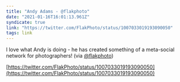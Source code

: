 ```yaml
---
title: "Andy Adams - @flakphoto"
date: "2021-01-16T16:01:13.961Z"
syndicate: true
link: "https://twitter.com/FlakPhoto/status/1007033019193090050"
tags: link
---
```


I love what Andy is doing - he has created something of a meta-social network for photographers! (via [@flakphoto](https://twitter.com/flakphoto))

[https://twitter.com/FlakPhoto/status/1007033019193090050](https://twitter.com/FlakPhoto/status/1007033019193090050)